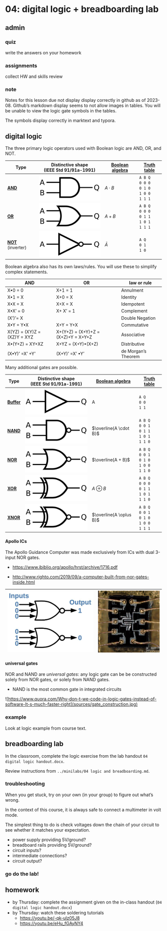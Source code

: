 # 04: digital logic + breadboarding lab



## admin

### quiz

write the answers on your homework

[1]: # (The two possible values in Boolean logic can be described in multiple ways. List two ways.)

[2]: # (What are the three primary operators used in Boolean logic?)





[ note: ]: # (M3: Don’t tell M6 that we have a quiz today. )



### assignments

collect HW and skills review



### note

Notes for this lesson due not display display correctly in github as of 2023-08. Github’s markdown display seems to not allow images in tables. You will be unable to view the logic gate symbols in the tables. 

The symbols display correctly in marktext and typora. 



## digital logic

The three primary logic operators used with Boolean logic are AND, OR, and NOT. 

| Type                                                         | Distinctive shape <br />(IEEE Std 91/91a-1991)               | [Boolean algebra](https://en.wikipedia.org/wiki/Boolean_algebra) | [Truth table](https://en.wikipedia.org/wiki/Truth_table)    |
| ------------------------------------------------------------ | ------------------------------------------------------------ | ------------------------------------------------------------ | ----------------------------------------------------------- |
| **[AND](https://en.wikipedia.org/wiki/AND_gate)**            | ![AND](sources/AND.svg)                                      | $A \cdot B$                                                  | `A B Q`<br />`0 0 0`<br />`0 1 0`<br />`1 0 0`<br />`1 1 1` |
| **[OR](https://en.wikipedia.org/wiki/OR_gate)**              | ![OR](sources/OR.svg) | $A+B$                                                        | `A B Q`<br />`0 0 0`<br />`0 1 1`<br />`1 0 1`<br />`1 1 1` |
| **[NOT](https://en.wikipedia.org/wiki/NOT_gate)** (inverter) | ![NOT](sources/NOT.svg)| $\bar{A}$                                                    | `A Q`<br />`0 1`<br />`1 0`                                 |



Boolean algebra also has its own laws/rules. You will use these to simplify complex statements. 

| AND                             | OR                                   | law or rule          |
| ------------------------------- | ------------------------------------ | -------------------- |
| X•0  = 0                        | X+1  = 1                             | Annulment            |
| X•1  = X                        | X+0  = X                             | Identity             |
| X•X  = X                        | X+X  = X                             | Idempotent           |
| X•X’ =  0                       | X+ X’ =  1                           | Complement           |
| (X’)’=  X                       |                                      | Double  Negation     |
| X•Y  = Y•X                      | X+Y  = Y+X                           | Commutative          |
| X(YZ)  = (XY)Z =   (XZ)Y  = XYZ | X+(Y+Z)  = (X+Y)+Z = (X+Z)+Y = X+Y+Z | Associative          |
| X•(Y+Z)  = XY+XZ                | X+YZ  = (X+Y)•(X+Z)                  | Distributive         |
| (X•Y)’ =X’ +Y’                  | (X+Y)’ =X’ •Y’                       | de  Morgan’s Theorem |



Many additional gates are possible. 

| Type                                                    | Distinctive shape <br />(IEEE Std 91/91a-1991)               | [Boolean algebra](https://en.wikipedia.org/wiki/Boolean_algebra) | [Truth table](https://en.wikipedia.org/wiki/Truth_table)    |
| ------------------------------------------------------- | ------------------------------------------------------------ | ------------------------------------------------------------ | ----------------------------------------------------------- |
| **[Buffer](https://en.wikipedia.org/wiki/Buffer_gate)** | ![Buffer](./sources/Buffer.svg)| A                                                            | `A Q`<br />`0 0`<br />`1 1`                                 |
| **[NAND](https://en.wikipedia.org/wiki/NAND_gate)**     | ![NAND](sources/NAND.svg) | $\overline{A \cdot B}$                                       | `A B Q`<br />`0 0 1`<br />`0 1 1`<br />`1 0 1`<br />`1 1 0` |
| **[NOR](https://en.wikipedia.org/wiki/NOR_gate)**       | ![NOR](sources/NOR.svg) | $\overline{A + B}$                                           | `A B Q`<br />`0 0 1`<br />`0 1 0`<br />`1 0 0`<br />`1 1 0` |
| **[XOR](https://en.wikipedia.org/wiki/XOR_gate)**       | ![XOR](sources/XOR.svg)| $A \oplus B$                                                 | `A B Q`<br />`0 0 0`<br />`0 1 1`<br />`1 0 1`<br />`1 1 0` |
| **[XNOR](https://en.wikipedia.org/wiki/XNOR_gate)**     | ![XNOR](sources/XNOR.svg) | $\overline{A \oplus B}$                                      | `A B Q`<br />`0 0 1`<br />`0 1 0`<br />`1 0 0`<br />`1 1 1` |



#### Apollo ICs

The Apollo Guidance Computer was made exclusively from ICs with dual 3-input NOR gates. 

- https://www.ibiblio.org/apollo/hrst/archive/1716.pdf 

- http://www.righto.com/2019/09/a-computer-built-from-nor-gates-inside.html

| <img src="sources/triple_nor.jpg" alt="http://www.righto.com/2019/09/a-computer-built-from-nor-gates-inside.html" style="zoom:60%;" /> | <img src="sources/nor-die.jpg" alt="http://www.righto.com/2019/09/a-computer-built-from-nor-gates-inside.html" style="zoom:40%;"/> |
| ------------------------------------------------------------ | ------------------------------------------------------------ |



#### universal gates

NOR and NAND are *universal gates*: any logic gate can be be constructed solely from NOR gates, or solely from NAND gates. 

- NAND is the most common gate in integrated circuits

![https://www.quora.com/Why-don-t-we-code-in-logic-gates-instead-of-software-It-s-much-faster-right](sources/gate_construction.jpg)



### example

Look at logic example from course text. 



## breadboarding lab

In the classroom, complete the logic exercise from the lab handout  `04 digital logic handout.docx`.



Review instructions from `../minilabs/04 logic and breadboarding.md`. 



### troubleshooting

When you get stuck, try on your own (in your group) to figure out what’s wrong. 

In the context of this course, it is always safe to connect a multimeter in volt mode. 



The simplest thing to do is check voltages down the chain of your circuit to see whether it matches your expectation. 

- power supply providing 5V/ground?
- breadboard rails providing 5V/ground? 
- circuit inputs?
- intermediate connections?
- circuit output?



### go do the lab!



## homework

- by Thursday: complete the assignment given on the in-class handout (`04 digital logic handout.docx`)
- by Thursday: watch these soldering tutorials
  - https://youtu.be/-qk-ulz05J8
  - https://youtu.be/eHu_fGAyNY4





